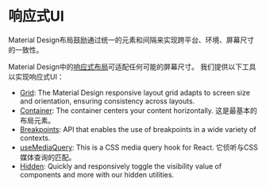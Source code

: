 # 响应式UI

<p class="description">Material Design布局鼓励通过统一的元素和间隔来实现跨平台、环境、屏幕尺寸的一致性。</p>

Material Design中的[响应式布局](https://material.io/design/layout/responsive-layout-grid.html)可适配任何可能的屏幕尺寸。 我们提供以下工具以实现响应式UI：

- [Grid](/components/grid/): The Material Design responsive layout grid adapts to screen size and orientation, ensuring consistency across layouts.
- [Container](/components/container/): The container centers your content horizontally. 这是最基本的布局元素。
- [Breakpoints](/customization/breakpoints/): API that enables the use of breakpoints in a wide variety of contexts.
- [useMediaQuery](/components/use-media-query/): This is a CSS media query hook for React. 它侦听与CSS媒体查询的匹配。
- [Hidden](/components/hidden/): Quickly and responsively toggle the visibility value of components and more with our hidden utilities.